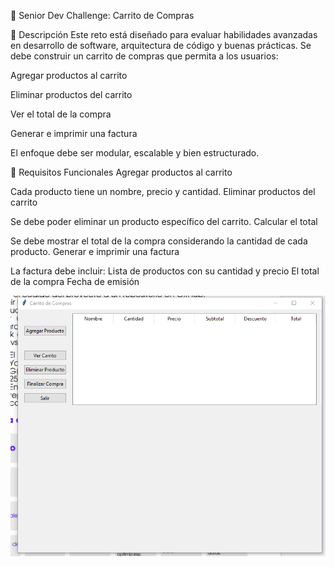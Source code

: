 🛒 Senior Dev Challenge: Carrito de Compras

📌 Descripción
Este reto está diseñado para evaluar habilidades avanzadas en desarrollo de software, arquitectura de código y buenas prácticas. Se debe construir un carrito de compras que permita a los usuarios:

Agregar productos al carrito

Eliminar productos del carrito

Ver el total de la compra

Generar e imprimir una factura

El enfoque debe ser modular, escalable y bien estructurado.

🎯 Requisitos Funcionales
Agregar productos al carrito

Cada producto tiene un nombre, precio y cantidad.
Eliminar productos del carrito

Se debe poder eliminar un producto específico del carrito.
Calcular el total

Se debe mostrar el total de la compra considerando la cantidad de cada producto.
Generar e imprimir una factura

La factura debe incluir:
Lista de productos con su cantidad y precio
El total de la compra
Fecha de emisión

![Carrito de Compras](proyecto.png)

